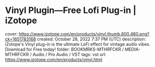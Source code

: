 # Vinyl Plugin—Free Lofi Plug-in | iZotope

cover: https://www.izotope.com/en/products/vinyl.thumb.800.480.png?ck=1651783168
created: October 28, 2022 7:37 PM (UTC)
description: iZotope's Vinyl plug-in is the ultimate LoFi effect for vintage audio vibes. Download for Free today!
folder: BOOKMRKS-MTHRFCKR / MEDIA-MTHRFCKR / Audio / Pro Audio / VST
tags: vst
url: https://www.izotope.com/en/products/vinyl.html